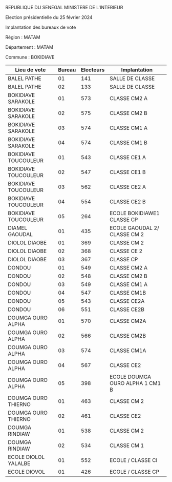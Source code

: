 REPUBLIQUE DU SENEGAL MINISTERE DE L'INTERIEUR

Election présidentielle du 25 février 2024

Implantation des bureaux de vote

Région : MATAM

Département : MATAM

Commune : BOKIDIAVE

| Lieu de vote | Bureau | Electeurs | Implantation |
| - | - | - | - |
| BALEL PATHE | 01 | 141 | SALLE DE CLASSE |
| BALEL PATHE | 02 | 133 | SALLE DE CLASSE |
| BOKIDIAVE SARAKOLE | 01 | 573 | CLASSE CM2 A |
| BOKIDIAVE SARAKOLE | 02 | 575 | CLASSE CM2 B |
| BOKIDIAVE SARAKOLE | 03 | 574 | CLASSE CM1 A |
| BOKIDIAVE SARAKOLE | 04 | 574 | CLASSE CM1 B |
| BOKIDIAVE TOUCOULEUR | 01 | 543 | CLASSE CE1 A |
| BOKIDIAVE TOUCOULEUR | 02 | 547 | CLASSE CE1 B |
| BOKIDIAVE TOUCOULEUR | 03 | 562 | CLASSE CE2 A |
| BOKIDIAVE TOUCOULEUR | 04 | 554 | CLASSE CE2 B |
| BOKIDIAVE TOUCOULEUR | 05 | 264 | ECOLE BOKIDIAWE1 CLASSE CP |
| DIAMEL GAOUDAL | 01 | 435 | ECOLE GAOUDAL 2/ CLASSE CM 2 |
| DIOLOL DIAOBE | 01 | 369 | CLASSE CM 2 |
| DIOLOL DIAOBE | 02 | 368 | CLASSE CE 2 |
| DIOLOL DIAOBE | 03 | 367 | CLASSE CP |
| DONDOU | 01 | 549 | CLASSE CM2 A |
| DONDOU | 02 | 548 | CLASSE CM2 B |
| DONDOU | 03 | 549 | CLASSE CM1 A |
| DONDOU | 04 | 547 | CLASSE CM1B |
| DONDOU | 05 | 543 | CLASSE CE2A |
| DONDOU | 06 | 551 | CLASSE CE2B |
| DOUMGA OURO ALPHA | 01 | 570 | CLASSE CM2A |
| DOUMGA OURO ALPHA | 02 | 566 | CLASSE CM2B |
| DOUMGA OURO ALPHA | 03 | 574 | CLASSE CM1A |
| DOUMGA OURO ALPHA | 04 | 567 | CLASSE CE2 |
| DOUMGA OURO ALPHA | 05 | 398 | ECOLE DOUMGA OURO ALPHA 1 CM1 B |
| DOUMGA OURO THIERNO | 01 | 463 | CLASSE CM 2 |
| DOUMGA OURO THIERNO | 02 | 461 | CLASSE CE2 |
| DOUMGA RINDIAW | 01 | 538 | CLASSE CM 2 |
| DOUMGA RINDIAW | 02 | 534 | CLASSE CM 1 |
| ECOLE DIOLOL YALALBE | 01 | 552 | ECOLE / CLASSE CI |
| ECOLE DIOVOL | 01 | 426 | ECOLE / CLASSE CP |

<!-- PageNumber="1/14" -->
